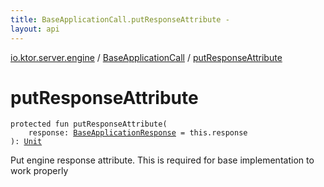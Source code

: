 ```yaml
---
title: BaseApplicationCall.putResponseAttribute - 
layout: api
---
```


<div class='api-docs-breadcrumbs'><a href="../index.html">io.ktor.server.engine</a> / <a href="index.html">BaseApplicationCall</a> / <a href="./put-response-attribute.html">putResponseAttribute</a></div>

# putResponseAttribute

<div class="signature"><code><span class="keyword">protected</span> <span class="keyword">fun </span><span class="identifier">putResponseAttribute</span><span class="symbol">(</span><br/>&nbsp;&nbsp;&nbsp;&nbsp;<span class="parameterName" id="io.ktor.server.engine.BaseApplicationCall$putResponseAttribute(io.ktor.server.engine.BaseApplicationResponse)/response">response</span><span class="symbol">:</span>&nbsp;<a href="../-base-application-response/index.html"><span class="identifier">BaseApplicationResponse</span></a>&nbsp;<span class="symbol">=</span>&nbsp;this.response<br/><span class="symbol">)</span><span class="symbol">: </span><a href="https://kotlinlang.org/api/latest/jvm/stdlib/kotlin/-unit/index.html"><span class="identifier">Unit</span></a></code></div>

Put engine response attribute. This is required for base implementation to work properly

